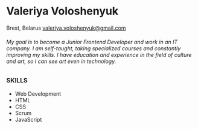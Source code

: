  # Valeriya Voloshenyuk
 Brest, Belarus
 valeriya.voloshenyuk@gmail.com
 

###### My goal is to become a Junior Frontend Developer and work in an IT company. I am self-taught, taking specialized courses and constantly improving my skills. I have education and experience in the field of culture and art, so I can see art even in technology.

### SKILLS
- Web Development
- HTML
- CSS
- Scrum
- JavaScript

 
